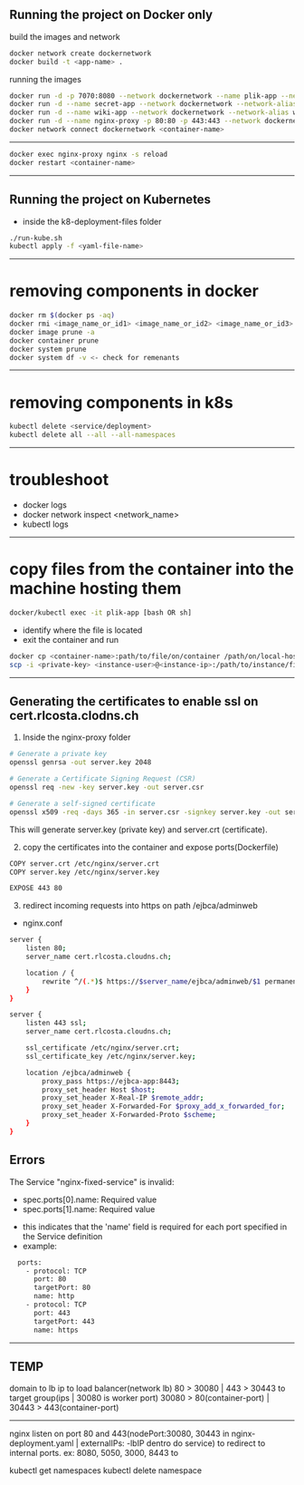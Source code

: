 ## Running the project on Docker only
build the images and network
```bash
docker network create dockernetwork
docker build -t <app-name> .
```

running the images
```sh
docker run -d -p 7070:8080 --network dockernetwork --name plik-app --network-alias plik-app rlcosta121/plik-app
docker run -d --name secret-app --network dockernetwork --network-alias secret-app -p 5050:5050 rlcosta121/secret-app
docker run -d --name wiki-app --network dockernetwork --network-alias wiki-app -p 6060:3000 rlcosta121/wiki-app
docker run -d --name nginx-proxy -p 80:80 -p 443:443 --network dockernetwork rlcosta121/nginx-proxy
docker network connect dockernetwork <container-name>
```
---

```bash
docker exec nginx-proxy nginx -s reload
docker restart <container-name>
```
---

## Running the project on Kubernetes

- inside the k8-deployment-files folder
```sh
./run-kube.sh
kubectl apply -f <yaml-file-name> 
```

---

# removing components in docker
```bash
docker rm $(docker ps -aq)
docker rmi <image_name_or_id1> <image_name_or_id2> <image_name_or_id3>
docker image prune -a
docker container prune
docker system prune
docker system df -v <- check for remenants
```
---

# removing components in k8s
```bash
kubectl delete <service/deployment>
kubectl delete all --all --all-namespaces
```

---

# troubleshoot
- docker logs <container-name>
- docker network inspect <network_name>
- kubectl logs <pod-name>
---

# copy files from the container into the machine hosting them

```sh
docker/kubectl exec -it plik-app [bash OR sh]
```
- identify where the file is located
- exit the container and run

```sh
docker cp <container-name>:path/to/file/on/container /path/on/local-host
scp -i <private-key> <instance-user>@<instance-ip>:/path/to/instance/file /path/in/local/machine
```

---

## Generating the certificates to enable ssl on cert.rlcosta.clodns.ch
1. Inside the nginx-proxy folder

```bash
# Generate a private key
openssl genrsa -out server.key 2048

# Generate a Certificate Signing Request (CSR)
openssl req -new -key server.key -out server.csr

# Generate a self-signed certificate
openssl x509 -req -days 365 -in server.csr -signkey server.key -out server.crt
```
This will generate server.key (private key) and server.crt (certificate).

2. copy the certificates into the container and expose ports(Dockerfile)
```bash
COPY server.crt /etc/nginx/server.crt
COPY server.key /etc/nginx/server.key

EXPOSE 443 80
```

3. redirect incoming requests into https on path /ejbca/adminweb 
- nginx.conf
```bash
server {
    listen 80;
    server_name cert.rlcosta.cloudns.ch;

    location / {
        rewrite ^/(.*)$ https://$server_name/ejbca/adminweb/$1 permanent;
    }
}

server {
    listen 443 ssl;
    server_name cert.rlcosta.cloudns.ch;

    ssl_certificate /etc/nginx/server.crt;
    ssl_certificate_key /etc/nginx/server.key;

    location /ejbca/adminweb {
        proxy_pass https://ejbca-app:8443;
        proxy_set_header Host $host;
        proxy_set_header X-Real-IP $remote_addr;
        proxy_set_header X-Forwarded-For $proxy_add_x_forwarded_for;
        proxy_set_header X-Forwarded-Proto $scheme;
    }
}
```


## Errors

The Service "nginx-fixed-service" is invalid: 
* spec.ports[0].name: Required value
* spec.ports[1].name: Required value

- this indicates that the 'name' field is required for each port specified in the Service definition
- example:
```bash
  ports:
    - protocol: TCP
      port: 80
      targetPort: 80
      name: http
    - protocol: TCP
      port: 443
      targetPort: 443
      name: https
```

---

## TEMP

domain to lb ip
to
load balancer(network lb) 80 > 30080 | 443 > 30443
to
target group(ips | 30080 is worker port) 30080 > 80(container-port) | 30443 > 443(container-port)

------------------

nginx listen on port 80 and 443(nodePort:30080, 30443 in nginx-deployment.yaml | externalIPs: -lbIP dentro do service)
to
redirect to internal ports. ex: 8080, 5050, 3000, 8443
to



kubectl get namespaces
kubectl delete namespace <namespace-name>
